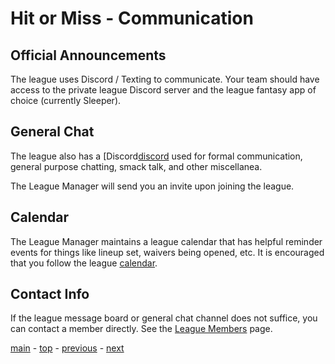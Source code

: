 # Hit or Miss - Communication

## Official Announcements

The league uses Discord / Texting to communicate.
Your team should have access to the private league Discord server and the league fantasy app of choice (currently Sleeper). 

## General Chat

The league also has a [Discord[discord] used for formal communication, general purpose chatting, smack talk, and other miscellanea.

The League Manager will send you an invite upon joining the league.

## Calendar

The League Manager maintains a league calendar that has helpful reminder events for things like lineup set, waivers being opened, etc.
It is encouraged that you follow the league [calendar][calendar].  

## Contact Info

If the league message board or general chat channel does not suffice, you can contact a member directly.
See the [League Members][league_members] page.

[main][main] - [top][top] - [previous][previous] - [next][next]

[main]: readme.md
[top]: communication.md
[previous]: readme.md
[next]: league_members.md

[discord]: https://discordapp.com/
[calendar]: https://calendar.google.com/calendar/embed?src=30gtsfv8p4hnls0f0dpvra7qng%40group.calendar.google.com&ctz=America/Chicago
[league_members]: league_members.md
